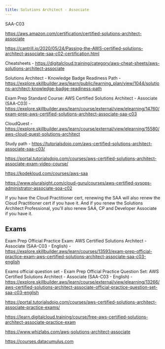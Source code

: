 ```yaml
---
title: Solutions Architect - Associate
---
```


SAA-C03

https://aws.amazon.com/certification/certified-solutions-architect-associate

https://cantrill.io/2020/05/24/Passing-the-AWS-certified-solutions-architect-associate-saa-c02-certification.html

Cheatsheets - https://digitalcloud.training/category/aws-cheat-sheets/aws-solutions-architect-associate

Solutions Architect - Knowledge Badge Readiness Path - https://explore.skillbuilder.aws/learn/public/learning_plan/view/1044/solutions-architect-knowledge-badge-readiness-path

Exam Prep Standard Course: AWS Certified Solutions Architect - Associate (SAA-C03) - https://explore.skillbuilder.aws/learn/course/external/view/elearning/14760/exam-prep-aws-certified-solutions-architect-associate-saa-c03

CloudQuest - https://explore.skillbuilder.aws/learn/course/external/view/elearning/15580/aws-cloud-quest-solutions-architect

Study path - https://tutorialsdojo.com/aws-certified-solutions-architect-associate-saa-c03/

https://portal.tutorialsdojo.com/courses/aws-certified-solutions-architect-associate-exam-video-course/

https://kodekloud.com/courses/aws-saa

https://www.pluralsight.com/cloud-guru/courses/aws-certified-sysops-administrator-associate-soa-c02

If you have the Cloud Practitioner cert, renewing the SAA will also renew the Cloud Practitioner cert if you have it. And if you renew the Solutions Architect Professional, you'll also renew SAA, CP and Developer Associate if you have it.

## Exams

Exam Prep Official Practice Exam: AWS Certified Solutions Architect - Associate (SAA-C03 - English) - https://explore.skillbuilder.aws/learn/courses/13593/exam-prep-official-practice-exam-aws-certified-solutions-architect-associate-saa-c03-english

Exams official question set - Exam Prep Official Practice Question Set: AWS Certified Solutions Architect - Associate (SAA-C03 - English) - https://explore.skillbuilder.aws/learn/course/external/view/elearning/13266/aws-certified-solutions-architect-associate-official-practice-question-set-saa-c03-english

https://portal.tutorialsdojo.com/courses/aws-certified-solutions-architect-associate-practice-exams/

https://learn.digitalcloud.training/course/free-aws-certified-solutions-architect-associate-practice-exam

https://www.whizlabs.com/aws-solutions-architect-associate

https://courses.datacumulus.com
